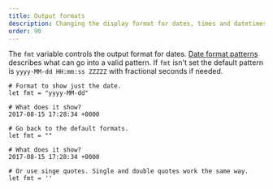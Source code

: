 ```yaml
---
title: Output formats
description: Changing the display format for dates, times and datetimes.
order: 90
---
```

The `fmt` variable controls the output format for dates. [Date format patterns](http://www.unicode.org/reports/tr35/tr35-31/tr35-dates.html#Date_Format_Patterns) describes
what can go into a valid pattern. If `fmt` isn't set the default pattern is `yyyy-MM-dd HH:mm:ss ZZZZZ` with fractional seconds if needed.

```
# Format to show just the date.
let fmt = "yyyy-MM-dd"

# What does it show?
2017-08-15 17:28:34 +0000

# Go back to the default formats.
let fmt = ""

# What does it show?
2017-08-15 17:28:34 +0000

# Or use singe quotes. Single and double quotes work the same way.
let fmt = ''
```
